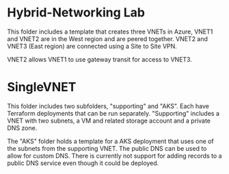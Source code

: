 # Hybrid-Networking Lab

This folder includes a template that creates three VNETs in Azure, VNET1 and VNET2 are in the West region and are peered together.  VNET2 and VNET3 (East region) are connected using a Site to Site VPN.

VNET2 allows VNET1 to use gateway transit for access to VNET3. 

# SingleVNET

This folder includes two subfolders, "supporting" and "AKS".  Each have Terraform deployments that can be run separately.  "Supporting" includes a VNET with two subnets, a VM and related storage account and a private DNS zone.

The "AKS" folder holds a template for a AKS deployment that uses one of the subnets from the supporting VNET.  The public DNS can be used to allow for custom DNS.  There is currently not support for adding records to a public DNS service even though it could be deployed.
 

